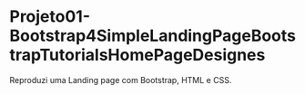 # Projeto01-Bootstrap4SimpleLandingPageBootstrapTutorialsHomePageDesignes
Reproduzi uma Landing page com Bootstrap, HTML e CSS.
